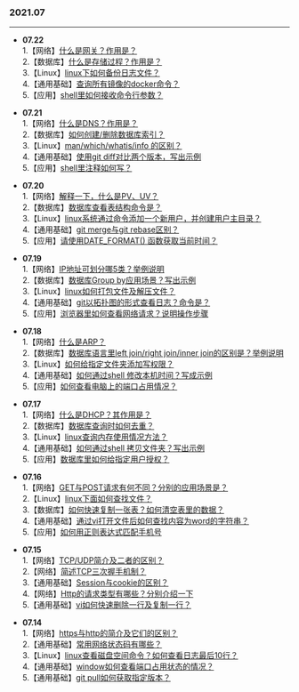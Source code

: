 ### 2021.07

---
- **07.22**    
   1.【网络】[什么是网关？作用是？](https://github.com/Scale-of-evaluation/daily-question/issues/41)  
   2.【数据库】[什么是存储过程？作用是？](https://github.com/Scale-of-evaluation/daily-question/issues/42)  
   3.【Linux】[linux下如何备份日志文件？](https://github.com/Scale-of-evaluation/daily-question/issues/43)  
   4.【通用基础】[查询所有镜像的docker命令？](https://github.com/Scale-of-evaluation/daily-question/issues/44)  
   5.【应用】[shell里如何接收命令行参数？](https://github.com/Scale-of-evaluation/daily-question/issues/45)  
  
- **07.21**  
   1.【网络】[什么是DNS？作用是？](https://github.com/Scale-of-evaluation/daily-question/issues/36)  
   2.【数据库】[如何创建/删除数据库索引？](https://github.com/Scale-of-evaluation/daily-question/issues/37)  
   3.【Linux】[man/which/whatis/info 的区别？](https://github.com/Scale-of-evaluation/daily-question/issues/38)  
   4.【通用基础】[使用git diff对比两个版本，写出示例](https://github.com/Scale-of-evaluation/daily-question/issues/39)  
   5.【应用】[shell里注释如何写？](https://github.com/Scale-of-evaluation/daily-question/issues/40)  

- **07.20**   
   1.【网络】[解释一下，什么是PV、UV？](https://github.com/Scale-of-evaluation/daily-question/issues/31)  
   2.【数据库】[数据库查看表结构命令是？](https://github.com/Scale-of-evaluation/daily-question/issues/32)  
   3.【Linux】[linux系统通过命令添加一个新用户，并创建用户主目录？](https://github.com/Scale-of-evaluation/daily-question/issues/33)  
   4.【通用基础】[git merge与git rebase区别？](https://github.com/Scale-of-evaluation/daily-question/issues/34)  
   5.【应用】[请使用DATE_FORMAT() 函数获取当前时间？](https://github.com/Scale-of-evaluation/daily-question/issues/35)  

- **07.19**    
   1.【网络】[IP地址可划分哪5类？举例说明](https://github.com/Scale-of-evaluation/daily-question/issues/26)  
   2.【数据库】[数据库Group by应用场景？写出示例](https://github.com/Scale-of-evaluation/daily-question/issues/27)  
   3.【Linux】[linux如何打包文件及解压文件？](https://github.com/Scale-of-evaluation/daily-question/issues/28)  
   4.【通用基础】[git以拓扑图的形式查看日志？命令是？](https://github.com/Scale-of-evaluation/daily-question/issues/29)  
   5.【应用】[浏览器里如何查看网络请求？说明操作步骤](https://github.com/Scale-of-evaluation/daily-question/issues/30)  
   
- **07.18**   
   1.【网络】[什么是ARP？](https://github.com/Scale-of-evaluation/daily-question/issues/21)  
   2.【数据库】[数据库语言里left join/right join/inner join的区别是？举例说明](https://github.com/Scale-of-evaluation/daily-question/issues/22)  
   3.【Linux】[如何给指定文件夹添加写权限？](https://github.com/Scale-of-evaluation/daily-question/issues/23)  
   4.【通用基础】[如何通过shell 修改本机时间？写成示例](https://github.com/Scale-of-evaluation/daily-question/issues/24)    
   5.【应用】[如何查看电脑上的端口占用情况？](https://github.com/Scale-of-evaluation/daily-question/issues/25)  
   
- **07.17**   
   1.【网络】[什么是DHCP？其作用是？](https://github.com/Scale-of-evaluation/daily-question/issues/16)   
   2.【数据库】[数据库查询时如何去重？](https://github.com/Scale-of-evaluation/daily-question/issues/17)  
   3.【Linux】[linux查询内存使用情况方法？](https://github.com/Scale-of-evaluation/daily-question/issues/18)  
   4.【通用基础】[如何通过shell 拷贝文件夹？写出示例](https://github.com/Scale-of-evaluation/daily-question/issues/19)   
   5.【应用】[数据库里如何给指定用户授权？](https://github.com/Scale-of-evaluation/daily-question/issues/20)  

- **07.16**  
    1.【网络】[GET与POST请求有何不同？分别的应用场景是？](https://github.com/Scale-of-evaluation/daily-question/issues/11)   
    2.【Linux】[linux下面如何查找文件？](https://github.com/Scale-of-evaluation/daily-question/issues/12)  
    3.【数据库】[如何快速复制一张表？如何清空表里的数据？](https://github.com/Scale-of-evaluation/daily-question/issues/13)   
    4.【通用基础】[通过vi打开文件后如何查找内容为word的字符串？](https://github.com/Scale-of-evaluation/daily-question/issues/14)  
    5.【应用】[如何用正则表达式匹配手机号](https://github.com/Scale-of-evaluation/daily-question/issues/15)  

- **07.15**  
    1.【网络】[TCP/UDP简介及二者的区别？](https://github.com/Scale-of-evaluation/daily-question/issues/6)       
    2.【网络】[简述TCP三次握手机制？](https://github.com/Scale-of-evaluation/daily-question/issues/7)      
    3.【通用基础】[Session与cookie的区别？](https://github.com/Scale-of-evaluation/daily-question/issues/8)     
    4.【网络】[Http的请求类型有哪些？分别介绍一下](https://github.com/Scale-of-evaluation/daily-question/issues/9)        
    5.【通用基础】[vi如何快速删除一行及复制一行？](https://github.com/Scale-of-evaluation/daily-question/issues/10)       


- **07.14**   
	1.【网络】[https与http的简介及它们的区别？](https://github.com/Scale-of-evaluation/daily-question/issues/1)      
	2.【通用基础】[常用网络状态码有哪些？](https://github.com/Scale-of-evaluation/daily-question/issues/2)          
	3.【Linux】[linux查看磁盘空间命令？如何查看日志最后10行？](https://github.com/Scale-of-evaluation/daily-question/issues/3)     
	4.【通用基础】[window如何查看端口占用状态的情况？](https://github.com/Scale-of-evaluation/daily-question/issues/4)           
	5.【通用基础】[git pull如何获取指定版本？](https://github.com/Scale-of-evaluation/daily-question/issues/5)        



